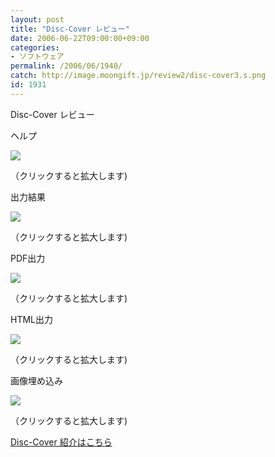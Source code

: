 ```yaml
---
layout: post
title: "Disc-Cover レビュー"
date: 2006-06-22T09:00:00+09:00
categories:
- ソフトウェア
permalink: /2006/06/1940/
catch: http://image.moongift.jp/review2/disc-cover3.s.png
id: 1931
---
```

Disc-Cover レビュー  
<!--more-->

ヘルプ

  

[![](http://image.moongift.jp/review2/disc-cover1.s.png)](http://image.moongift.jp/review2/disc-cover1.png)  
  
（クリックすると拡大します)

  

出力結果

  

[![](http://image.moongift.jp/review2/disc-cover2.s.png)](http://image.moongift.jp/review2/disc-cover2.png)  
  
（クリックすると拡大します)

  

PDF出力

  

[![](http://image.moongift.jp/review2/disc-cover3.s.png)](http://image.moongift.jp/review2/disc-cover3.png)  
  
（クリックすると拡大します)

  

HTML出力

  

[![](http://image.moongift.jp/review2/disc-cover4.s.png)](http://image.moongift.jp/review2/disc-cover4.png)  
  
（クリックすると拡大します)

  

画像埋め込み

  

[![](http://image.moongift.jp/review2/disc-cover5.s.png)](http://image.moongift.jp/review2/disc-cover5.png)  
  
（クリックすると拡大します)

  

[Disc-Cover 紹介はこちら](http://oss.moongift.jp/intro/i-1937.html)

